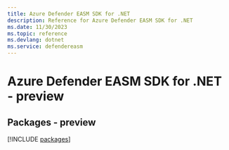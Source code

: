 ```yaml
---
title: Azure Defender EASM SDK for .NET
description: Reference for Azure Defender EASM SDK for .NET
ms.date: 11/30/2023
ms.topic: reference
ms.devlang: dotnet
ms.service: defendereasm
---
```

# Azure Defender EASM SDK for .NET - preview
## Packages - preview
[!INCLUDE [packages](defender-easm-index.md)]